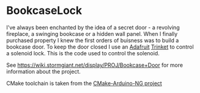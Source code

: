 # BookcaseLock
I've always been enchanted by the idea of a secret door - a revolving fireplace, a swinging bookcase or a hidden wall panel. When I finally purchased property I knew the first orders of buisness was to build a bookcase door. To keep the door closed I use an [Adafruit](https://www.adafruit.com/) [Trinket](https://www.adafruit.com/product/1500) to control a solenoid lock. This is the code used to control the solenoid.

See https://wiki.stormgiant.net/display/PROJ/Bookcase+Door for more information about the project.

CMake toolchain is taken from the [CMake-Arduino-NG project](https://github.com/arduino-cmake/Arduino-CMake-NG)
